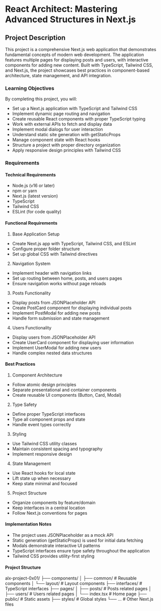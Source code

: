 # React Architect: Mastering Advanced Structures in Next.js
## Project Description

This project is a comprehensive Next.js web application that demonstrates fundamental concepts of modern web development. The application features multiple pages for displaying posts and users, with interactive components for adding new content. Built with TypeScript, Tailwind CSS, and Next.js, the project showcases best practices in component-based architecture, state management, and API integration.

### Learning Objectives
By completing this project, you will:

- Set up a Next.js application with TypeScript and Tailwind CSS
- Implement dynamic page routing and navigation
- Create reusable React components with proper TypeScript typing
- Work with external APIs to fetch and display data
- Implement modal dialogs for user interaction
- Understand static site generation with getStaticProps
- Manage component state with React hooks
- Structure a project with proper directory organization
- Apply responsive design principles with Tailwind CSS

### Requirements
#### Technical Requirements

- Node.js (v16 or later)
- npm or yarn
- Next.js (latest version)
- TypeScript
- Tailwind CSS
- ESLint (for code quality)

#### Functional Requirements
1. Base Application Setup

- Create Next.js app with TypeScript, Tailwind CSS, and ESLint
- Configure proper folder structure
- Set up global CSS with Tailwind directives

2. Navigation System

- Implement header with navigation links
- Set up routing between home, posts, and users pages
- Ensure navigation works without page reloads

3. Posts Functionality

- Display posts from JSONPlaceholder API
- Create PostCard component for displaying individual posts
- Implement PostModal for adding new posts
- Handle form submission and state management

4. Users Functionality

- Display users from JSONPlaceholder API
- Create UserCard component for displaying user information
- Implement UserModal for adding new users
- Handle complex nested data structures

#### Best Practices
1. Component Architecture

- Follow atomic design principles
- Separate presentational and container components
- Create reusable UI components (Button, Card, Modal)

2. Type Safety

- Define proper TypeScript interfaces
- Type all component props and state
- Handle event types correctly

3. Styling

- Use Tailwind CSS utility classes
- Maintain consistent spacing and typography
- Implement responsive design

4. State Management

- Use React hooks for local state
- Lift state up when necessary
- Keep state minimal and focused

5. Project Structure

- Organize components by feature/domain
- Keep interfaces in a central location
- Follow Next.js conventions for pages

#### Implementation Notes
- The project uses JSONPlaceholder as a mock API
- Static generation (getStaticProps) is used for initial data fetching
- Modals demonstrate interactive UI patterns
- TypeScript interfaces ensure type safety throughout the application
- Tailwind CSS provides utility-first styling

#### Project Structure

alx-project-0x01/
├── components/
│   ├── common/          # Reusable components
│   └── layout/          # Layout components
├── interfaces/          # TypeScript interfaces
├── pages/
│   ├── posts/           # Posts related pages
│   ├── users/          # Users related pages
│   └── index.tsx       # Home page
├── public/              # Static assets
├── styles/              # Global styles
└── ...                  # Other Next.js files